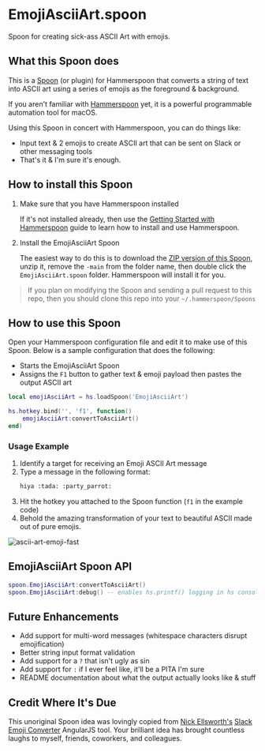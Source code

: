 # EmojiAsciiArt.spoon
Spoon for creating sick-ass ASCII Art with emojis.


## What this Spoon does

This is a [Spoon](https://www.hammerspoon.org/Spoons/) (or plugin) for Hammerspoon that converts a string of text into ASCII art using a series of emojis as the foreground & background.

If you aren't familiar with  [Hammerspoon](https://www.hammerspoon.org/) yet, it is a powerful programmable automation tool for macOS.

Using this Spoon in concert with Hammerspoon, you can do things like:
- Input text & 2 emojis to create ASCII art that can be sent on Slack or other messaging tools
- That's it & I'm sure it's enough.

## How to install this Spoon

1. Make sure that you have Hammerspoon installed

   If it's not installed already, then use the [Getting Started with Hammerspoon](https://www.hammerspoon.org/go/) guide to learn how to install and use Hammerspoon.

2. Install the EmojiAsciiArt Spoon

   The easiest way to do this is to download the [ZIP version of this Spoon](https://github.com/luke-brooks/EmojiAsciiArt.spoon/archive/main.zip), unzip it, remove the `-main` from the folder name, then double click the `EmojiAsciiArt.spoon` folder. Hammerspoon will install it for you.

> If you plan on modifying the Spoon and sending a pull request to this repo, then you should clone this repo into your `~/.hammerspoon/Spoons`

## How to use this Spoon

Open your Hammerspoon configuration file and edit it to make use of this Spoon. Below is a sample configuration that does the following:

- Starts the EmojiAsciiArt Spoon
- Assigns the `F1` button to gather text & emoji payload then pastes the output ASCII art

``` lua
local emojiAsciiArt = hs.loadSpoon('EmojiAsciiArt')

hs.hotkey.bind('', 'f1', function()
    emojiAsciiArt:convertToAsciiArt()
end)
```

### Usage Example

1. Identify a target for receiving an Emoji ASCII Art message
2. Type a message in the following format:
    ```bash
    hiya :tada: :party_parrot:
    ```
3. Hit the hotkey you attached to the Spoon function (`f1` in the example code)
4. Behold the amazing transformation of your text to beautiful ASCII made out of pure emojis.

![ascii-art-emoji-fast](https://github.com/user-attachments/assets/dd93f2e1-1975-473e-af01-5e8bb377899a)

## EmojiAsciiArt Spoon API

``` lua
spoon.EmojiAsciiArt:convertToAsciiArt()
spoon.EmojiAsciiArt:debug() -- enables hs.printf() logging in hs console
```

## Future Enhancements

- Add support for multi-word messages (whitespace characters disrupt emojification)
- Better string input format validation
- Add support for a `?` that isn't ugly as sin
- Add support for `:` if I ever feel like, it'll be a PITA I'm sure
- README documentation about what the output actually looks like & stuff

## Credit Where It's Due


This unoriginal Spoon idea was lovingly copied from [Nick Ellsworth's](https://nickmakes.website/) [Slack Emoji Converter](https://nickmakes.website/slack-emoji-converter/) AngularJS tool. Your brilliant idea has brought countless laughs to myself, friends, coworkers, and colleagues.

